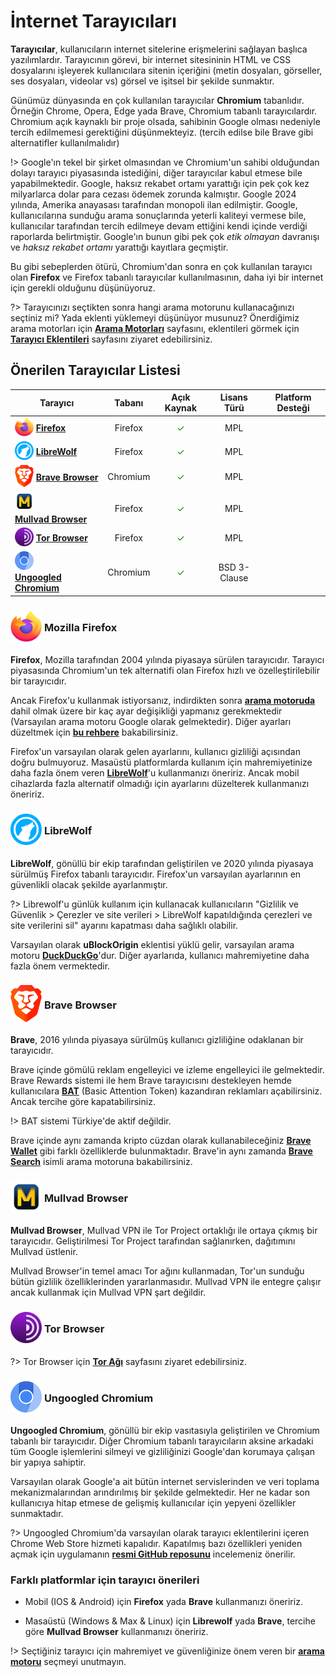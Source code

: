 <!-- NOTLAR
 - Bu içerik halihazırda yazılmıştır. İçerik içinde ekleme yapma yada düzeltme yapma ihtiyacı yoksa değişiklik yapmanız önerilmez. Uygulama önerilerine ekleme yapmak isterseniz, eklenen diğer uygulamaların kalitesinde olmasına özen gösteriniz.
 - Tablo eklemeyi unutmayın
 - Uygun görseller eklemeyi unutmayın.
 - İçerik kuralları ve ekleme yapmak sayfalarını ziyaret edebilirsiniz -->

# İnternet Tarayıcıları

**Tarayıcılar**, kullanıcıların internet sitelerine erişmelerini sağlayan başlıca yazılımlardır. Tarayıcının görevi, bir internet sitesininin HTML ve CSS dosyalarını işleyerek kullanıcılara sitenin içeriğini (metin dosyaları, görseller, ses dosyaları, videolar vs) görsel ve işitsel bir şekilde sunmaktır.

Günümüz dünyasında en çok kullanılan tarayıcılar **Chromium** tabanlıdır. Örneğin Chrome, Opera, Edge yada Brave, Chromium tabanlı tarayıcılardır. Chromium açık kaynaklı bir proje olsada, sahibinin Google olması nedeniyle tercih edilmemesi gerektiğini düşünmekteyiz. (tercih edilse bile Brave gibi alternatifler kullanılmalıdır)

!> Google'ın tekel bir şirket olmasından ve Chromium'un sahibi olduğundan dolayı tarayıcı piyasasında istediğini, diğer tarayıcılar kabul etmese bile yapabilmektedir. Google, haksız rekabet ortamı yarattığı için pek çok kez milyarlarca dolar para cezası ödemek zorunda kalmıştır. Google 2024 yılında, Amerika anayasası tarafından monopoli ilan edilmiştir. Google, kullanıcılarına sunduğu arama sonuçlarında yeterli kaliteyi vermese bile, kullanıcılar tarafından tercih edilmeye devam ettiğini kendi içinde verdiği raporlarda belirtmiştir. Google'ın bunun gibi pek çok _etik olmayan_ davranışı ve _haksız rekabet ortamı_ yarattığı kayıtlara geçmiştir.

Bu gibi sebeplerden ötürü, Chromium'dan sonra en çok kullanılan tarayıcı olan **Firefox** ve Firefox tabanlı tarayıcılar kullanılmasının, daha iyi bir internet için gerekli olduğunu düşünüyoruz.

?> Tarayıcınızı seçtikten sonra hangi arama motorunu kullanacağınızı seçtiniz mi? Yada eklenti yüklemeyi düşünüyor musunuz? Önerdiğimiz arama motorları için [**Arama Motorları**](https://guvendekal.org/#/arama-motorlari) sayfasını, eklentileri görmek için [**Tarayıcı Eklentileri**](guvendekal.org/#/tarayici-eklentileri) sayfasını ziyaret edebilirsiniz.

## Önerilen Tarayıcılar Listesi

| Tarayıcı                                                                                                                                                                                                                                                                           |  Tabanı  |             Açık Kaynak              | Lisans Türü  |                                                                                      Platform Desteği                                                                                      |
| ---------------------------------------------------------------------------------------------------------------------------------------------------------------------------------------------------------------------------------------------------------------------------------- | :------: | :----------------------------------: | :----------: | :----------------------------------------------------------------------------------------------------------------------------------------------------------------------------------------: |
| <span style="display: inline-block; vertical-align: middle;"><img src="docs/images/firefox.png" alt="Firefox" style="width: 30px; height: 30px;"> </span> <span style="display: inline-block; vertical-align: middle;"> [**Firefox**](https://www.mozilla.org/en-US/firefox/new/)  | Firefox  | <span style="color: green;">✓</span> |     MPL      | <i class="fa-brands fa-windows"></i> <i class="fa-brands fa-apple"></i> <i class="fa-brands fa-linux"></i> <i class="fa-brands fa-android"></i> <i class="fa-brands fa-app-store-ios"></i> |
| <span style="display: inline-block; vertical-align: middle;"><img src="docs/images/librewolf.svg" alt="Librewolf" style="width: 30px; height: 30px;"> </span> <span style="display: inline-block; vertical-align: middle;"> [**LibreWolf**](https://librewolf.net/)                | Firefox  | <span style="color: green;">✓</span> |     MPL      |                                         <i class="fa-brands fa-windows"></i> <i class="fa-brands fa-apple"></i> <i class="fa-brands fa-linux"></i>                                         |
| <span style="display: inline-block; vertical-align: middle;"><img src="docs/images/brave-icon.png" alt="Brave" style="width: 30px; height: auto;"> </span> <span style="display: inline-block; vertical-align: middle;"> [**Brave Browser**](https://brave.com/download/)          | Chromium | <span style="color: green;">✓</span> |     MPL      | <i class="fa-brands fa-windows"></i> <i class="fa-brands fa-apple"></i> <i class="fa-brands fa-linux"></i> <i class="fa-brands fa-android"></i> <i class="fa-brands fa-app-store-ios"></i> |
| <span style="display: inline-block; vertical-align: middle;"><img src="docs/images/mullvad-icon.png" alt="Mullvad" style="width: 30px; height: 30px;"> </span> <span style="display: inline-block; vertical-align: middle;"> [**Mullvad Browser**](https://mullvad.net/en/browser) | Firefox  | <span style="color: green;">✓</span> |     MPL      |                                         <i class="fa-brands fa-windows"></i> <i class="fa-brands fa-apple"></i> <i class="fa-brands fa-linux"></i>                                         |
| <span style="display: inline-block; vertical-align: middle;"><img src="docs/images/tor.svg" alt="Tor" style="width: 30px; height: 30px;"> </span> <span style="display: inline-block; vertical-align: middle;"> [**Tor Browser**](https://www.torproject.org)                      | Firefox  | <span style="color: green;">✓</span> |     MPL      |                      <i class="fa-brands fa-windows"></i> <i class="fa-brands fa-apple"></i> <i class="fa-brands fa-linux"></i> <i class="fa-brands fa-android"></i>                       |
| <span style="display: inline-block; vertical-align: middle;"><img src="docs/images/ug-chromium.png" alt="Ungoogled Chromium" style="width: 30px; height: 30px;"> </span> <span style="display: inline-block; vertical-align: middle;"> [**Ungoogled Chromium**](https://github.com/ungoogled-software/ungoogled-chromium)              | Chromium  | <span style="color: green;">✓</span> | BSD 3-Clause |                                         <i class="fa-brands fa-windows"></i> <i class="fa-brands fa-apple"></i> <i class="fa-brands fa-linux"></i>                                         |

### <span style="display: inline-block; vertical-align: middle;"><img src="docs/images/firefox.png" alt="Firefox" style="width: 50px; height: 50px;"> </span> <span style="display: inline-block; vertical-align: middle;"> Mozilla Firefox

**Firefox**, Mozilla tarafından 2004 yılında piyasaya sürülen tarayıcıdır. Tarayıcı piyasasında Chromium'un tek alternatifi olan Firefox hızlı ve özelleştirilebilir bir tarayıcıdır.

Ancak Firefox'u kullanmak istiyorsanız, indirdikten sonra [**arama motoruda**](https://guvendekal.org/#/arama-motorlari) dahil olmak üzere bir kaç ayar değişikliği yapmanız gerekmektedir (Varsayılan arama motoru Google olarak gelmektedir). Diğer ayarları düzeltmek için [**bu rehbere**](https://restoreprivacy.com/firefox-privacy/) bakabilirsiniz.

Firefox'un varsayılan olarak gelen ayarlarını, kullanıcı gizliliği açısından doğru bulmuyoruz. Masaüstü platformlarda kullanım için mahremiyetinize daha fazla önem veren [**LibreWolf**](https://guvendekal.org/#/internet-tarayicilari?id=librewolf)'u kullanmanızı öneririz. Ancak mobil cihazlarda fazla alternatif olmadığı için ayarlarını düzelterek kullanmanızı öneririz.

### <span style="display: inline-block; vertical-align: middle;"><img src="docs/images/librewolf.svg" alt="LibreWolf" style="width: 50px; height: 50px;"> </span> <span style="display: inline-block; vertical-align: middle;"> LibreWolf

**LibreWolf**, gönüllü bir ekip tarafından geliştirilen ve 2020 yılında piyasaya sürülmüş Firefox tabanlı tarayıcıdır. Firefox'un varsayılan ayarlarının en güvenlikli olacak şekilde ayarlanmıştır.

?> Librewolf'u günlük kullanım için kullanacak kullanıcıların "Gizlilik ve Güvenlik > Çerezler ve site verileri > LibreWolf kapatıldığında çerezleri ve site verilerini sil" ayarını kapatması daha sağlıklı olabilir.

Varsayılan olarak **uBlockOrigin** eklentisi yüklü gelir, varsayılan arama motoru [**DuckDuckGo**](https://guvendekal.org/#/arama-motorlari?id=duckduckgo)'dur. Diğer ayarlarıda, kullanıcı mahremiyetine daha fazla önem vermektedir.

### <span style="display: inline-block; vertical-align: middle;"><img src="docs/images/brave-icon.png" alt="Brave" style="width: 50px; height: auto;"> </span> <span style="display: inline-block; vertical-align: middle;"> Brave Browser

**Brave**, 2016 yılında piyasaya sürülmüş kullanıcı gizliliğine odaklanan bir tarayıcıdır.

Brave içinde gömülü reklam engelleyici ve izleme engelleyici ile gelmektedir. Brave Rewards sistemi ile hem Brave tarayıcısını destekleyen hemde kullanıcılara [**BAT**](https://basicattentiontoken.org/) (Basic Attention Token) kazandıran reklamları açabilirsiniz. Ancak tercihe göre kapatabilirsiniz.

!> BAT sistemi Türkiye'de aktif değildir.

Brave içinde aynı zamanda kripto cüzdan olarak kullanabileceğiniz [**Brave Wallet**](https://brave.com/wallet/) gibi farklı özelliklerde bulunmaktadır. Brave'in aynı zamanda [**Brave Search**](https://guvendekal.org/#/arama-motorlari?id=brave-search) isimli arama motoruna bakabilirsiniz.

### <span style="display: inline-block; vertical-align: middle;"><img src="docs/images/mullvad-icon.png" alt="mullvad" style="width: 50px; height: 50px;"> </span> <span style="display: inline-block; vertical-align: middle;"> Mullvad Browser

**Mullvad Browser**, Mullvad VPN ile Tor Project ortaklığı ile ortaya çıkmış bir tarayıcıdır. Geliştirilmesi Tor Project tarafından sağlanırken, dağıtımını Mullvad üstlenir.

Mullvad Browser'in temel amacı Tor ağını kullanmadan, Tor'un sunduğu bütün gizlilik özelliklerinden yararlanmasıdır. Mullvad VPN ile entegre çalışır ancak kullanmak için Mullvad VPN şart değildir.

### <span style="display: inline-block; vertical-align: middle;"><img src="docs/images/tor.svg" alt="Tor" style="width: 50px; height: 50px;"> </span> <span style="display: inline-block; vertical-align: middle;"> Tor Browser

?> Tor Browser için [**Tor Ağı**](tor-agi.md) sayfasını ziyaret edebilirsiniz.

### <span style="display: inline-block; vertical-align: middle;"><img src="docs/images/ug-chromium.png" alt="Ungoogled Chromium" style="width: 50px; height: auto;"> </span> <span style="display: inline-block; vertical-align: middle;"> Ungoogled Chromium

**Ungoogled Chromium**, gönüllü bir ekip vasıtasıyla geliştirilen ve Chromium tabanlı bir tarayıcıdır. Diğer Chromium tabanlı tarayıcıların aksine arkadaki tüm Google işlemlerini silmeyi ve gizliliğinizi Google'dan korumaya çalışan bir yapıya sahiptir.

Varsayılan olarak Google'a ait bütün internet servislerinden ve veri toplama mekanizmalarından arındırılmış bir şekilde gelmektedir. Her ne kadar son kullanıcıya hitap etmese de gelişmiş kullanıcılar için yepyeni özellikler sunmaktadır.

?> Ungoogled Chromium'da varsayılan olarak tarayıcı eklentilerini içeren Chrome Web Store hizmeti kapalıdır. Kapatılmış bazı özellikleri yeniden açmak için uygulamanın [**resmi GitHub reposunu**](https://github.com/ungoogled-software/ungoogled-chromium) incelemeniz önerilir.

### Farklı platformlar için tarayıcı önerileri

- Mobil (IOS & Android) için **Firefox** yada **Brave** kullanmanızı öneririz.

- Masaüstü (Windows & Max & Linux) için **Librewolf** yada **Brave**, tercihe göre **Mullvad Browser** kullanmanızı öneririz.

!> Seçtiğiniz tarayıcı için mahremiyet ve güvenliğinize önem veren bir [**arama motoru**](https://guvendekal.org/#/arama-motorlari) seçmeyi unutmayın.

